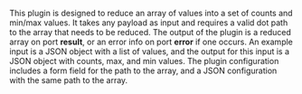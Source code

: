 This plugin is designed to reduce an array of values into a set of counts and min/max values. It takes any payload as input and requires a valid dot path to the array that needs to be reduced. The output of the plugin is a reduced array on port **result**, or an error info on port **error** if one occurs. An example input is a JSON object with a list of values, and the output for this input is a JSON object with counts, max, and min values. The plugin configuration includes a form field for the path to the array, and a JSON configuration with the same path to the array.

